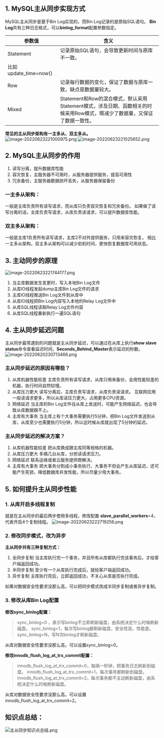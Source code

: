 ## 1. MySQL主从同步实现方式
MySQL主从同步是基于Bin Log实现的，而Bin Log记录的是原始SQL语句。
**Bin Log**共有三种日志格式，可以**binlog_format**配置参数指定。

| 参数值 | 含义 |
| --- | --- |
| Statement | 记录原始SQL语句，会导致更新时间与原库不一致。
比如 update_time=now() |
| Row | 记录每行数据的变化，保证了数据与原库一致，缺点是数据量较大。 |
| Mixed | Statement和Row的混合模式，默认采用Statement模式，涉及日期、函数相关的时候采用Row模式，既减少了数据量，又保证了数据一致性。 |

**常见的主从同步架构有一主多从、双主多从。**
![image-20220623221000975.png](https://cdn.nlark.com/yuque/0/2023/png/12651402/1686487544213-5cc24e91-28e4-41a0-b56e-1054b540e05d.png#averageHue=%23f3f2e3&clientId=u5870c972-1a24-4&from=paste&height=540&id=udd169b48&originHeight=540&originWidth=572&originalType=binary&ratio=1&rotation=0&showTitle=false&size=138116&status=done&style=none&taskId=ufa4b93d3-9825-4864-ace4-74dbb46cb35&title=&width=572)
![image-20220623221025652.png](https://cdn.nlark.com/yuque/0/2023/png/12651402/1686487550666-fe0860de-0896-446f-b873-2f087203a50c.png#averageHue=%23f1efdf&clientId=u5870c972-1a24-4&from=paste&height=536&id=u22121266&originHeight=536&originWidth=1052&originalType=binary&ratio=1&rotation=0&showTitle=false&size=226528&status=done&style=none&taskId=u77d7d84b-d03b-43b8-abe1-5315c79bb6d&title=&width=1052)

## 2. MySQL主从同步的作用

1. 读写分离，提升数据库性能
2. 容灾恢复，主服务器不可用时，从服务器提供服务，提高可用性
3. 冗余备份，主服务器数据损坏丢失，从服务器保留备份
### 一主多从架构：
一般是主库负责所有读写请求，而从库只负责容灾恢复和冗余备份。
如果做了读写分离的话，主库负责写请求，从库负责读请求，可以提升数据库性能。
### 双主多从架构：
一般是主库1负责所有读写请求，主库2不对外提供服务，只用来容灾恢复。
相比一主多从架构，双主多从架构可以减少宕机时间，更快恢复数据库可用状态。
## 3. 主动同步的原理
![image-20220623221744177.png](https://cdn.nlark.com/yuque/0/2023/png/12651402/1686487559310-3daa172f-dc50-4720-872e-501f513e887f.png#averageHue=%23dce8cc&clientId=u5870c972-1a24-4&from=paste&height=946&id=uee2ab33c&originHeight=946&originWidth=1052&originalType=binary&ratio=1&rotation=0&showTitle=false&size=409401&status=done&style=none&taskId=uafe692d8-36dc-4abb-b784-2beb183bfd8&title=&width=1052)

1.  当主库数据发生变更时，写入本地Bin Log文件 
2.  从库IO线程发起dump主库Bin Log文件的请求 
3.  主库IO线程推送Bin Log文件到从库中 
4.  从库IO线程把Bin Log内容写入本地的Relay Log文件中 
5.  从库SQL线程读取Relay Log文件内容 
6.  从库SQL线程重新执行一遍SQL语句 

## 4. 主从同步延迟问题
主从同步最常遇到的问题就是主从同步延迟，可以通过在从库上执行**show slave status**命令查看延迟时间，**Seconds_Behind_Master**表示延迟的秒数。
![image-20220620230713466.png](https://cdn.nlark.com/yuque/0/2023/png/12651402/1686487567275-1c163217-a937-4e61-9f2b-5325ed311212.png#averageHue=%232a0c21&clientId=u5870c972-1a24-4&from=paste&height=648&id=u29eeb541&originHeight=648&originWidth=639&originalType=binary&ratio=1&rotation=0&showTitle=false&size=97789&status=done&style=none&taskId=u8e0fecaf-9118-4585-9c2c-35fa257da5e&title=&width=639)

### 主从同步延迟的原因有哪些？

1.  从库机器性能较差
主库负责所有读写请求，从库只用来备份，会用性能较差的机器，执行时间自然较慢。 
2.  从库压力更大
读写分离后，主库负责写请求，从库负责读请求。
互联网应用一般读请求更多，所以从库读压力更大，占用更多CPU资源。 
3.  网络延迟
当主库的Bin Log文件往从库上发送时，可能产生网络延迟，也会导致从库数据跟不上。 
4.  主库有大事务
当主库上有个大事务需要执行5分钟，把Bin Log文件发送到从库，从库至少也需要执行5分钟，所以这时候从库就出现了5分钟的延迟。 

### **主从同步延迟的解决方案？**

1.  从库机器性能较差
把从库换成跟主库同等规格的机器。 
2.  从库压力更大
多搞几台从库，分担读请求压力。 
3.  网络延迟
联系运维或者云服务提供商解决。 
4.  主库有大事务
把大事务分割成小事务执行，大事务不但会产生从库延迟，还可能产生死锁，降低数据库并发性能，所以尽量少用大事务。 
## 5. 如何提升主从同步性能
### 1. 从库开启多线程复制
就是在主从同步的最后两步使用多线程，修改配置 **slave_parallel_workers**=4，代表开启4个复制线程。
![image-20220623222719256.png](https://cdn.nlark.com/yuque/0/2024/png/12651402/1710829738466-88663806-43b0-4aa1-b458-b89e780eba6e.png#averageHue=%23dce8cb&clientId=u455dc75c-574e-4&from=paste&height=934&id=u9677bbe0&originHeight=934&originWidth=994&originalType=binary&ratio=1&rotation=0&showTitle=false&size=407288&status=done&style=none&taskId=uc74be9c9-c7e4-468c-92d2-9177d47e360&title=&width=994)

### 2. 修改同步模式，改为异步
**主从同步共有三种复制方式：**

1.  全同步复制
当主库执行完一个事务，并且所有从库都执行完该事务后，才给客户端返回成功。 
2.  半同步复制
至少有一个从库执行完成后，就给客户端返回成功。 
3.  异步复制
主库执行完后，立即返回成功，不关心从库是否执行完成。 

如果对数据安全性要求没那么高，可以把同步模式改成半同步复制或者异步复制。

### 3. 修改从库Bin Log配置
**修改sync_binlog配置：**
> sync_binlog=0 ，表示写binlog不立即刷新磁盘，由系统决定什么时候刷新磁盘。
> sync_binlog=1，每次写binlog都刷新磁盘，安全性高，性能差。 
> sync_binlog=N，写N次binlog才刷新磁盘。

从库对数据安全性要求没那么高，可以设置sync_binlog=0。

**修改innodb_flush_log_at_trx_commit配置：**
> innodb_flush_log_at_trx_commit=0，每隔一秒钟，把事务日志刷新到磁盘。 
> innodb_flush_log_at_trx_commit=1，每次事务都刷新到磁盘。
> innodb_flush_log_at_trx_commit=2，每次事务都不主动刷新磁盘，由系统决定什么时候刷新磁盘。

从库对数据安全性要求没那么高，可以设置innodb_flush_log_at_trx_commit=2。
## 知识点总结：
![主从同步知识点总结.png](https://cdn.nlark.com/yuque/0/2023/png/12651402/1686487592544-def7cc92-e93b-4003-88fb-2bf65f2e5a1a.png#averageHue=%23e7e7e7&clientId=u5870c972-1a24-4&from=paste&height=2060&id=uae3be294&originHeight=2060&originWidth=1956&originalType=binary&ratio=1&rotation=0&showTitle=false&size=306286&status=done&style=none&taskId=u75b4a768-afbd-43ce-b60b-1cfb8ea8d20&title=&width=1956)
